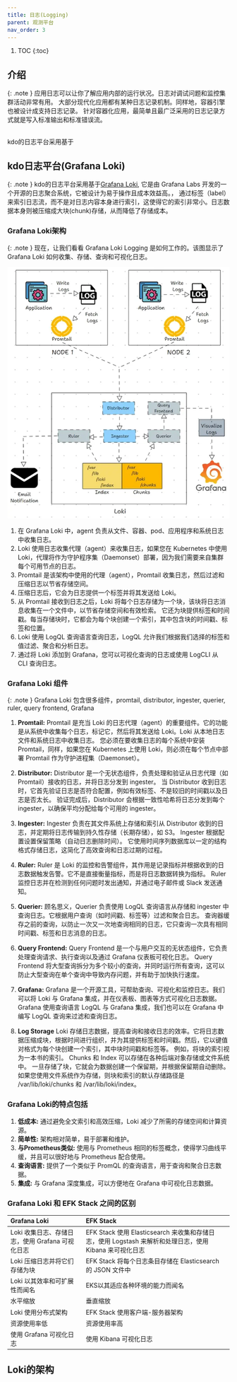 ```yaml
---
title: 日志(Logging)
parent: 观测平台
nav_order: 3
---
```


1. TOC
{:toc}

## 介绍
{: .note }
应用日志可以让你了解应用内部的运行状况。日志对调试问题和监控集群活动非常有用。 
大部分现代化应用都有某种日志记录机制。同样地，容器引擎也被设计成支持日志记录。
针对容器化应用，最简单且最广泛采用的日志记录方式就是写入标准输出和标准错误流。

## 
kdo的日志平台采用基于


## kdo日志平台(Grafana Loki)
{: .note }
kdo的日志平台采用基于[Grafana Loki](https://grafana.com/docs/loki/latest/), 它是由 Grafana Labs 开发的一个开源的日志聚合系统，它被设计为易于操作且成本效益高。，
通过标签（label）来索引日志流，而不是对日志内容本身进行索引，这使得它的索引非常小。日志数据本身则被压缩成大块(chunk)存储，从而降低了存储成本。

###  Grafana Loki架构
{: .note }
现在，让我们看看 Grafana Loki Logging 是如何工作的。该图显示了 Grafana Loki 如何收集、存储、查询和可视化日志。

![loki.webp](imgs/loki.webp)

1. 在 Grafana Loki 中，agent 负责从文件、容器、pod、应用程序和系统日志中收集日志。
2. Loki 使用日志收集代理（agent）来收集日志，如果您在 Kubernetes 中使用 Loki，代理将作为守护程序集（Daemonset）部署，因为我们需要来自集群每个可用节点的日志。
3. Promtail 是该架构中使用的代理（agent），Promtail 收集日志，然后过滤和压缩日志以节省存储空间。
4. 压缩日志后，它会为日志提供一个标签并将其发送给 Loki。
5. 从 Promtail 接收到日志之后，Loki 将每个日志存储为一个块，该块将日志消息收集在一个文件中，以节省存储空间和有效检索。
它还为块提供标签和时间戳。每当存储块时，它都会为每个块创建一个索引，其中包含块的时间戳、标签和位置。
6. Loki 使用 LogQL 查询语言查询日志，LogQL 允许我们根据我们选择的标签和值过滤、聚合和分析日志。
7. 通过将 Loki 添加到 Grafana，您可以可视化查询的日志或使用 LogCLI 从 CLI 查询日志。

### Grafana Loki 组件
{: .note }
Grafana Loki 包含很多组件，promtail, distributor, ingester, querier, ruler, query frontend, Grafana
1. **Promtail:** 
Promtail 是充当 Loki 的日志代理（agent）的重要组件。它的功能是从系统中收集每个日志，标记它，然后将其发送给 Loki。Loki 从本地日志文件和系统日志中收集日志。 您必须在要收集日志的每个系统中安装 Promtail，同样，如果您在 Kubernetes 上使用 Loki，则必须在每个节点中部署 Promtail 作为守护进程集（Daemonset）。

2. **Distributor:** 
Distributor 是一个无状态组件，负责处理和验证从日志代理（如 Promtail）接收的日志，并将日志分发到 ingester。
当 Distributor 收到日志时，它首先验证日志是否符合配置，例如有效标签、不是较旧的时间戳以及日志是否太长。
验证完成后，Distributor 会根据一致性哈希将日志分发到每个 ingester，以确保平均分配给每个可用的 ingester。

3. **Ingester:** 
Ingester 负责在其文件系统上存储和索引从 Distributor 收到的日志，并定期将日志传输到持久性存储（长期存储），如 S3。
Ingester 根据配置设置保留策略（自动日志删除时间）。
它使用时间序列数据库以一定的结构格式存储日志，这简化了高效查询和日志过期的过程。

4. **Ruler:** 
Ruler 是 Loki 的监控和告警组件，其作用是记录指标并根据收到的日志数据触发告警。它不是直接衡量指标，而是将日志数据转换为指标。
Ruler 监控日志并在检测到任何问题时发出通知，并通过电子邮件或 Slack 发送通知。

5. **Querier:** 
顾名思义，Querier 负责使用 LogQL 查询语言从存储和 ingester 中查询日志。它根据用户查询（如时间戳、标签等）过滤和聚合日志。
查询器缓存之前的查询，以防止一次又一次地查询相同的日志，它只查询一次具有相同时间戳、标签和日志消息的日志。

6. **Query Frontend:** 
Query Frontend 是一个与用户交互的无状态组件，它负责处理查询请求、执行查询以及通过 Grafana 仪表板可视化日志。
Query Frontend 将大型查询拆分为多个较小的查询，并同时运行所有查询，这可以防止大型查询在单个查询中导致内存问题，并有助于加快执行速度。

7. **Grafana:**
Grafana 是一个开源工具，可帮助查询、可视化和监控日志。我们可以将 Loki 与 Grafana 集成，并在仪表板、图表等方式可视化日志数据。
Grafana 使用查询语言 LogQL 与 Grafana 集成，我们也可以在 Grafana 中编写 LogQL 查询来过滤和查询日志。

8. **Log Storage**
Loki 存储日志数据，提高查询和接收日志的效率。它将日志数据压缩成块，根据时间进行组织，并为其提供标签和时间戳。然后，它以键值对格式为每个块创建一个索引，其中块时间戳和标签等。
例如，将块的索引视为一本书的索引。
Chunks 和 Index 可以存储在各种后端对象存储或文件系统中。
一旦存储了块，它就会为数据创建一个保留期，并根据保留期自动删除。
如果您使用文件系统作为存储，则块和索引的默认存储路径是 /var/lib/loki/chunks 和 /var/lib/loki/index。


###  Grafana Loki的特点包括
1. **低成本:** 通过避免全文索引和高效压缩，Loki 减少了所需的存储空间和计算资源。 
2. **简单性:** 架构相对简单，易于部署和维护。 
3. **与Prometheus类似:** 使用与 Prometheus 相同的标签概念，使得学习曲线平缓，并且可以很好地与 Prometheus 配合使用。 
4. **查询语言:** 提供了一个类似于 PromQL 的查询语言，用于查询和聚合日志数据。 
5. **集成:** 与 Grafana 深度集成，可以方便地在 Grafana 中可视化日志数据。

### Grafana Loki 和 EFK Stack 之间的区别


| Grafana Loki                    | EFK Stack                                                                 |
|:--------------------------------|:--------------------------------------------------------------------------|
| Loki 收集日志、存储日志，使用 Grafana 可视化日志 | EFK Stack 使用 Elasticsearch 来收集和存储日志，使用 Logstash 来解析和处理日志，使用 Kibana 来可视化日志 |
| Loki 压缩日志并将它们存储为块               | EFK Stack 将每个日志条目存储在 Elasticsearch 的 JSON 文件中                             |
| Loki 以其效率和可扩展性而闻名               | EKS以其适应各种环境的能力而闻名                                                         |
| 水平缩放                            | 垂直缩放                                                                      |
| Loki 使用分布式架构                    | EFK Stack 使用客户端-服务器架构                                                     |
| 资源使用率低                          | 资源使用率高                                                                    |
| 使用 Grafana 可视化日志                | 使用 Kibana 可视化日志                                                           |



## Loki的架构